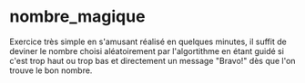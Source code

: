 # nombre_magique
Exercice très simple en s'amusant réalisé en quelques minutes, il suffit de deviner le nombre choisi aléatoirement par l'algortithme en étant guidé si c'est trop haut ou trop bas et directement un message "Bravo!" dès que l'on trouve le bon nombre. 
